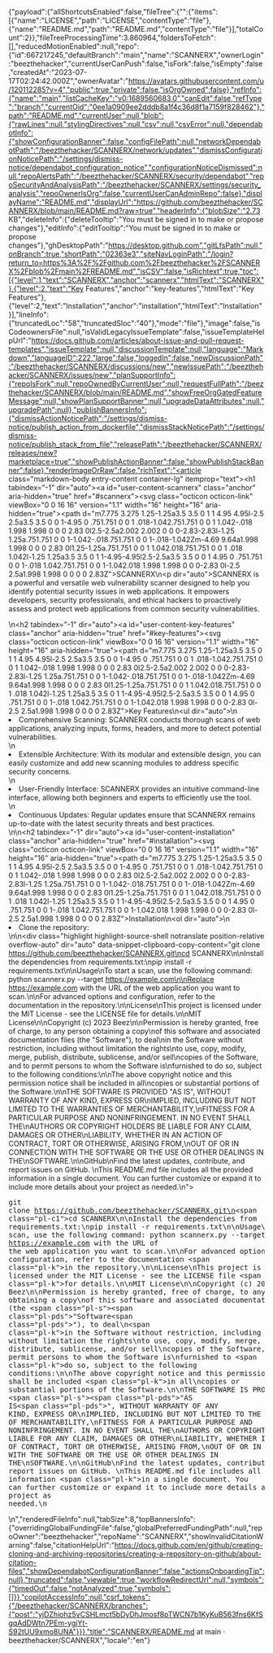{"payload":{"allShortcutsEnabled":false,"fileTree":{"":{"items":[{"name":"LICENSE","path":"LICENSE","contentType":"file"},{"name":"README.md","path":"README.md","contentType":"file"}],"totalCount":2}},"fileTreeProcessingTime":3.860964,"foldersToFetch":[],"reducedMotionEnabled":null,"repo":{"id":667217245,"defaultBranch":"main","name":"SCANNERX","ownerLogin":"beezthehacker","currentUserCanPush":false,"isFork":false,"isEmpty":false,"createdAt":"2023-07-17T02:24:42.000Z","ownerAvatar":"https://avatars.githubusercontent.com/u/120112285?v=4","public":true,"private":false,"isOrgOwned":false},"refInfo":{"name":"main","listCacheKey":"v0:1689560683.0","canEdit":false,"refType":"branch","currentOid":"0ee1a0909ee2dddb8a1f4c36d8f1a7159f828462"},"path":"README.md","currentUser":null,"blob":{"rawLines":null,"stylingDirectives":null,"csv":null,"csvError":null,"dependabotInfo":{"showConfigurationBanner":false,"configFilePath":null,"networkDependabotPath":"/beezthehacker/SCANNERX/network/updates","dismissConfigurationNoticePath":"/settings/dismiss-notice/dependabot_configuration_notice","configurationNoticeDismissed":null,"repoAlertsPath":"/beezthehacker/SCANNERX/security/dependabot","repoSecurityAndAnalysisPath":"/beezthehacker/SCANNERX/settings/security_analysis","repoOwnerIsOrg":false,"currentUserCanAdminRepo":false},"displayName":"README.md","displayUrl":"https://github.com/beezthehacker/SCANNERX/blob/main/README.md?raw=true","headerInfo":{"blobSize":"2.73 KB","deleteInfo":{"deleteTooltip":"You must be signed in to make or propose changes"},"editInfo":{"editTooltip":"You must be signed in to make or propose changes"},"ghDesktopPath":"https://desktop.github.com","gitLfsPath":null,"onBranch":true,"shortPath":"02363e3","siteNavLoginPath":"/login?return_to=https%3A%2F%2Fgithub.com%2Fbeezthehacker%2FSCANNERX%2Fblob%2Fmain%2FREADME.md","isCSV":false,"isRichtext":true,"toc":[{"level":1,"text":"SCANNERX","anchor":"scannerx","htmlText":"SCANNERX"},{"level":2,"text":"Key Features","anchor":"key-features","htmlText":"Key Features"},{"level":2,"text":"Installation","anchor":"installation","htmlText":"Installation"}],"lineInfo":{"truncatedLoc":"58","truncatedSloc":"40"},"mode":"file"},"image":false,"isCodeownersFile":null,"isValidLegacyIssueTemplate":false,"issueTemplateHelpUrl":"https://docs.github.com/articles/about-issue-and-pull-request-templates","issueTemplate":null,"discussionTemplate":null,"language":"Markdown","languageID":222,"large":false,"loggedIn":false,"newDiscussionPath":"/beezthehacker/SCANNERX/discussions/new","newIssuePath":"/beezthehacker/SCANNERX/issues/new","planSupportInfo":{"repoIsFork":null,"repoOwnedByCurrentUser":null,"requestFullPath":"/beezthehacker/SCANNERX/blob/main/README.md","showFreeOrgGatedFeatureMessage":null,"showPlanSupportBanner":null,"upgradeDataAttributes":null,"upgradePath":null},"publishBannersInfo":{"dismissActionNoticePath":"/settings/dismiss-notice/publish_action_from_dockerfile","dismissStackNoticePath":"/settings/dismiss-notice/publish_stack_from_file","releasePath":"/beezthehacker/SCANNERX/releases/new?marketplace=true","showPublishActionBanner":false,"showPublishStackBanner":false},"renderImageOrRaw":false,"richText":"<article class=\"markdown-body entry-content container-lg\" itemprop=\"text\"><h1 tabindex=\"-1\" dir=\"auto\"><a id=\"user-content-scannerx\" class=\"anchor\" aria-hidden=\"true\" href=\"#scannerx\"><svg class=\"octicon octicon-link\" viewBox=\"0 0 16 16\" version=\"1.1\" width=\"16\" height=\"16\" aria-hidden=\"true\"><path d=\"m7.775 3.275 1.25-1.25a3.5 3.5 0 1 1 4.95 4.95l-2.5 2.5a3.5 3.5 0 0 1-4.95 0 .751.751 0 0 1 .018-1.042.751.751 0 0 1 1.042-.018 1.998 1.998 0 0 0 2.83 0l2.5-2.5a2.002 2.002 0 0 0-2.83-2.83l-1.25 1.25a.751.751 0 0 1-1.042-.018.751.751 0 0 1-.018-1.042Zm-4.69 9.64a1.998 1.998 0 0 0 2.83 0l1.25-1.25a.751.751 0 0 1 1.042.018.751.751 0 0 1 .018 1.042l-1.25 1.25a3.5 3.5 0 1 1-4.95-4.95l2.5-2.5a3.5 3.5 0 0 1 4.95 0 .751.751 0 0 1-.018 1.042.751.751 0 0 1-1.042.018 1.998 1.998 0 0 0-2.83 0l-2.5 2.5a1.998 1.998 0 0 0 0 2.83Z\"></path></svg></a>SCANNERX</h1>\n<p dir=\"auto\">SCANNERX is a powerful and versatile web vulnerability scanner designed to help you identify potential security issues in web applications. It empowers developers, security professionals, and ethical hackers to proactively assess and protect web applications from common security vulnerabilities.</p>\n<h2 tabindex=\"-1\" dir=\"auto\"><a id=\"user-content-key-features\" class=\"anchor\" aria-hidden=\"true\" href=\"#key-features\"><svg class=\"octicon octicon-link\" viewBox=\"0 0 16 16\" version=\"1.1\" width=\"16\" height=\"16\" aria-hidden=\"true\"><path d=\"m7.775 3.275 1.25-1.25a3.5 3.5 0 1 1 4.95 4.95l-2.5 2.5a3.5 3.5 0 0 1-4.95 0 .751.751 0 0 1 .018-1.042.751.751 0 0 1 1.042-.018 1.998 1.998 0 0 0 2.83 0l2.5-2.5a2.002 2.002 0 0 0-2.83-2.83l-1.25 1.25a.751.751 0 0 1-1.042-.018.751.751 0 0 1-.018-1.042Zm-4.69 9.64a1.998 1.998 0 0 0 2.83 0l1.25-1.25a.751.751 0 0 1 1.042.018.751.751 0 0 1 .018 1.042l-1.25 1.25a3.5 3.5 0 1 1-4.95-4.95l2.5-2.5a3.5 3.5 0 0 1 4.95 0 .751.751 0 0 1-.018 1.042.751.751 0 0 1-1.042.018 1.998 1.998 0 0 0-2.83 0l-2.5 2.5a1.998 1.998 0 0 0 0 2.83Z\"></path></svg></a>Key Features</h2>\n<ul dir=\"auto\">\n<li>Comprehensive Scanning: SCANNERX conducts thorough scans of web applications, analyzing inputs, forms, headers, and more to detect potential vulnerabilities.</li>\n<li>Extensible Architecture: With its modular and extensible design, you can easily customize and add new scanning modules to address specific security concerns.</li>\n<li>User-Friendly Interface: SCANNERX provides an intuitive command-line interface, allowing both beginners and experts to efficiently use the tool.</li>\n<li>Continuous Updates: Regular updates ensure that SCANNERX remains up-to-date with the latest security threats and best practices.</li>\n</ul>\n<h2 tabindex=\"-1\" dir=\"auto\"><a id=\"user-content-installation\" class=\"anchor\" aria-hidden=\"true\" href=\"#installation\"><svg class=\"octicon octicon-link\" viewBox=\"0 0 16 16\" version=\"1.1\" width=\"16\" height=\"16\" aria-hidden=\"true\"><path d=\"m7.775 3.275 1.25-1.25a3.5 3.5 0 1 1 4.95 4.95l-2.5 2.5a3.5 3.5 0 0 1-4.95 0 .751.751 0 0 1 .018-1.042.751.751 0 0 1 1.042-.018 1.998 1.998 0 0 0 2.83 0l2.5-2.5a2.002 2.002 0 0 0-2.83-2.83l-1.25 1.25a.751.751 0 0 1-1.042-.018.751.751 0 0 1-.018-1.042Zm-4.69 9.64a1.998 1.998 0 0 0 2.83 0l1.25-1.25a.751.751 0 0 1 1.042.018.751.751 0 0 1 .018 1.042l-1.25 1.25a3.5 3.5 0 1 1-4.95-4.95l2.5-2.5a3.5 3.5 0 0 1 4.95 0 .751.751 0 0 1-.018 1.042.751.751 0 0 1-1.042.018 1.998 1.998 0 0 0-2.83 0l-2.5 2.5a1.998 1.998 0 0 0 0 2.83Z\"></path></svg></a>Installation</h2>\n<ol dir=\"auto\">\n<li>Clone the repository:</li>\n</ol>\n<div class=\"highlight highlight-source-shell notranslate position-relative overflow-auto\" dir=\"auto\" data-snippet-clipboard-copy-content=\"git clone https://github.com/beezthehacker/SCANNERX.git\ncd SCANNERX\n\nInstall the dependencies from requirements.txt:\npip install -r requirements.txt\n\nUsage\nTo start a scan, use the following command: python scannerx.py --target https://example.com\n\nReplace https://example.com with the URL of the web application you want to scan.\n\nFor advanced options and configuration, refer to the documentation in the repository.\n\nLicense\nThis project is licensed under the MIT License - see the LICENSE file for details.\n\nMIT License\n\nCopyright (c) 2023 Beez\n\nPermission is hereby granted, free of charge, to any person obtaining a copy\nof this software and associated documentation files (the &quot;Software&quot;), to deal\nin the Software without restriction, including without limitation the rights\nto use, copy, modify, merge, publish, distribute, sublicense, and/or sell\ncopies of the Software, and to permit persons to whom the Software is\nfurnished to do so, subject to the following conditions:\n\nThe above copyright notice and this permission notice shall be included in all\ncopies or substantial portions of the Software.\n\nTHE SOFTWARE IS PROVIDED &quot;AS IS&quot;, WITHOUT WARRANTY OF ANY KIND, EXPRESS OR\nIMPLIED, INCLUDING BUT NOT LIMITED TO THE WARRANTIES OF MERCHANTABILITY,\nFITNESS FOR A PARTICULAR PURPOSE AND NONINFRINGEMENT. IN NO EVENT SHALL THE\nAUTHORS OR COPYRIGHT HOLDERS BE LIABLE FOR ANY CLAIM, DAMAGES OR OTHER\nLIABILITY, WHETHER IN AN ACTION OF CONTRACT, TORT OR OTHERWISE, ARISING FROM,\nOUT OF OR IN CONNECTION WITH THE SOFTWARE OR THE USE OR OTHER DEALINGS IN THE\nSOFTWARE.\n\nGitHub\nFind the latest updates, contribute, and report issues on GitHub. \nThis README.md file includes all the provided information in a single document. You can further customize or expand it to include more details about your project as needed.\n\"><pre>git clone https://github.com/beezthehacker/SCANNERX.git\n<span class=\"pl-c1\">cd</span> SCANNERX\n\nInstall the dependencies from requirements.txt:\npip install -r requirements.txt\n\nUsage\nTo start a scan, use the following command: python scannerx.py --target https://example.com\n\nReplace https://example.com with the URL of the web application you want to scan.\n\nFor advanced options and configuration, refer to the documentation <span class=\"pl-k\">in</span> the repository.\n\nLicense\nThis project is licensed under the MIT License - see the LICENSE file <span class=\"pl-k\">for</span> details.\n\nMIT License\n\nCopyright (c) 2023 Beez\n\nPermission is hereby granted, free of charge, to any person obtaining a copy\nof this software and associated documentation files (the <span class=\"pl-s\"><span class=\"pl-pds\">\"</span>Software<span class=\"pl-pds\">\"</span></span>), to deal\n<span class=\"pl-k\">in</span> the Software without restriction, including without limitation the rights\nto use, copy, modify, merge, publish, distribute, sublicense, and/or sell\ncopies of the Software, and to permit persons to whom the Software is\nfurnished to <span class=\"pl-k\">do</span> so, subject to the following conditions:\n\nThe above copyright notice and this permission notice shall be included <span class=\"pl-k\">in</span> all\ncopies or substantial portions of the Software.\n\nTHE SOFTWARE IS PROVIDED <span class=\"pl-s\"><span class=\"pl-pds\">\"</span>AS IS<span class=\"pl-pds\">\"</span></span>, WITHOUT WARRANTY OF ANY KIND, EXPRESS OR\nIMPLIED, INCLUDING BUT NOT LIMITED TO THE WARRANTIES OF MERCHANTABILITY,\nFITNESS FOR A PARTICULAR PURPOSE AND NONINFRINGEMENT. IN NO EVENT SHALL THE\nAUTHORS OR COPYRIGHT HOLDERS BE LIABLE FOR ANY CLAIM, DAMAGES OR OTHER\nLIABILITY, WHETHER IN AN ACTION OF CONTRACT, TORT OR OTHERWISE, ARISING FROM,\nOUT OF OR IN CONNECTION WITH THE SOFTWARE OR THE USE OR OTHER DEALINGS IN THE\nSOFTWARE.\n\nGitHub\nFind the latest updates, contribute, and report issues on GitHub. \nThis README.md file includes all the provided information <span class=\"pl-k\">in</span> a single document. You can further customize or expand it to include more details about your project as needed.\n</pre></div>\n</article>","renderedFileInfo":null,"tabSize":8,"topBannersInfo":{"overridingGlobalFundingFile":false,"globalPreferredFundingPath":null,"repoOwner":"beezthehacker","repoName":"SCANNERX","showInvalidCitationWarning":false,"citationHelpUrl":"https://docs.github.com/en/github/creating-cloning-and-archiving-repositories/creating-a-repository-on-github/about-citation-files","showDependabotConfigurationBanner":false,"actionsOnboardingTip":null},"truncated":false,"viewable":true,"workflowRedirectUrl":null,"symbols":{"timedOut":false,"notAnalyzed":true,"symbols":[]}},"copilotAccessInfo":null,"csrf_tokens":{"/beezthehacker/SCANNERX/branches":{"post":"yjDZhiohz5vCSHLmct5bDyDhJmosf8pTWCN7b1KyKuB563fns6KfSgqAdDWtn7PEm-ygjYt-S92tUU9xmo8UNA"}}},"title":"SCANNERX/README.md at main · beezthehacker/SCANNERX","locale":"en"}